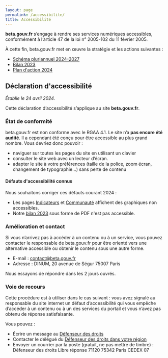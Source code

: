 ```yaml
---
layout: page
permalink: /accessibilite/
title: Accessibilité
---
```


**beta.gouv.fr** s’engage à rendre ses services numériques accessibles, conformément à l’article 47 de la loi n° 2005-102 du 11 février 2005.

À cette fin, beta.gouv.fr met en œuvre la stratégie et les actions suivantes :
- [Schéma pluriannuel 2024-2027](/accessibilite/schema-pluriannuel)
- [Bilan 2023](/accessibilite/schema-pluriannuel#bilan-2023)
- [Plan d'action 2024](/accessibilite/schema-pluriannuel#plan-2024)

## Déclaration d'accessibilité
*Établie le 24 avril 2024.*

Cette déclaration d’accessibilité s’applique au site **beta.gouv.fr**. 

### État de conformité

beta.gouv.fr est non conforme avec le RGAA 4.1. Le site n’a **pas encore été audité**. Il a cependant été conçu pour être accessible au plus grand nombre. Vous devriez donc pouvoir :
- naviguer sur toutes les pages du site en utilisant un clavier
- consulter le site web avec un lecteur d’écran.
- adapter le site à votre préférences (taille de la police, zoom écran, changement de typographie...) sans perte de contenu

#### Défauts d'accessibilité connus

Nous souhaitons corriger ces défauts courant 2024 :
- Les pages [Indicateurs](/stats) et [Communauté](/communaute/) affichent des graphiques non accessibles. 
- Notre [bilan 2023](https://beta.gouv.fr/content/docs/betagouv_presentation.pdf) sous forme de PDF n'est pas accessible.

### Amélioration et contact
Si vous n’arrivez pas à accéder à un contenu ou à un service, vous pouvez contacter le responsable de beta.gouv.fr pour être orienté vers une alternative accessible ou obtenir le contenu sous une autre forme.

- E-mail : [contact@beta.gouv.fr](mailto:contact@beta.gouv.fr)
- Adresse : DINUM, 20 avenue de Ségur 75007 Paris

Nous essayons de répondre dans les 2 jours ouvrés.

### Voie de recours

Cette procédure est à utiliser dans le cas suivant : vous avez signalé au responsable du site internet un défaut d’accessibilité qui vous empêche d’accéder à un contenu ou à un des services du portail et vous n’avez pas obtenu de réponse satisfaisante.

Vous pouvez :
- Écrire un message au [Défenseur des droits](https://formulaire.defenseurdesdroits.fr/)
- Contacter le délégué du [Défenseur des droits dans votre région](https://www.defenseurdesdroits.fr/saisir/delegues)
- Envoyer un courrier par la poste (gratuit, ne pas mettre de timbre) :
    Défenseur des droits
    Libre réponse 71120 75342 Paris CEDEX 07
